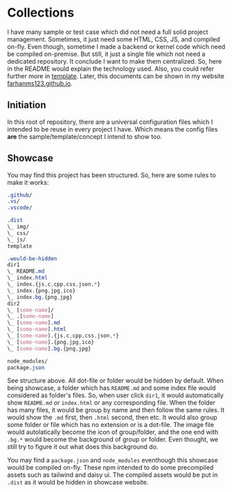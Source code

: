 # Collections

I have many sample or test case which did not need a full solid project management. Sometimes, it just need 
some HTML, CSS, JS, and compiled on-fly. Even though, sometime I made a backend or kernel code which need be
compiled on-premise. But still, it just a single file which not need a dedicated repository. It conclude I
want to make them centralized. So, here in the README would explain the technology used. Also, you could
refer further more in [template](template/README.md). Later, this documents can be shown in my website
[farhanms123.github.io](https://farhanms123.github.io).

## Initiation

In this root of repository, there are a universal configuration files which I intended to be reuse in every 
project I have. Which means the config files **are** the sample/template/concept I intend to show too.

## Showcase

You may find this project has been structured. So, here are some rules to make it works:

```css
.github/
.vs/
.vscode/

.dist
\_ img/
\_ css/
\_ js/
template

.would-be-hidden
dir1
\_ README.md
\_ index.html
\_ index.{js,c,cpp,css,json,*}
\_ index.{png,jpg,ico}
\_ index.bg.{png,jpg}
dir2
\_ [some-name]/
\_ .[some-name]
\_ [some-name].md
\_ [some-name].html
\_ [some-name].{js,c,cpp,css,json,*}
\_ [some-name].{png,jpg,ico}
\_ [some-name].bg.{png,jpg}

node_modules/
package.json
```

See structure above. All dot-file or folder would be hidden by default. When being showcase, a folder which has
`README.md` and some index file would considered as folder's files. So, when user click `dir1`, it would automatically
show `README.md` or `index.html` or any corresponding file. When the folder has many files, it would be group by name 
and then follow the same rules. It would show the `.md` first, then `.html` second, then etc. It would also group some 
folder or file which has no extension or is a dot-file. The image file would autolatically become the icon of group/folder, 
and the one end with `.bg.*` would become the background of group or folder. Even thought, we still try to figure it 
out what does this background do.

You may find a `package.json` and `node_modules` eventhough this showcase would be compiled on-fly. These npm intended 
to do some precompiled assets such as tailwind and daisy ui. The compiled assets would be put in `.dist` as it would be 
hidden in showcase website.
